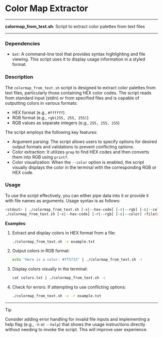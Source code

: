 # Color Map Extractor

---

**colormap_from_text.sh**: Script to extract color palettes from text files

---

### Dependencies

- `bat`: A command-line tool that provides syntax highlighting and file viewing. This script uses it to display usage information in a styled format.

### Description

The `colormap_from_text.sh` script is designed to extract color palettes from text files, particularly those containing HEX color codes. The script reads from standard input (stdin) or from specified files and is capable of outputting colors in various formats:

- HEX format (e.g., `#ffffff`)
- RGB format (e.g., `rgb(255, 255, 255)`)
- RGB values as separate integers (e.g., `255, 255, 255`)

The script employs the following key features:

- Argument parsing: The script allows users to specify options for desired output formats and validations to prevent conflicting options.
- Color extraction: It utilizes `grep` to find HEX codes and then converts them into RGB using `printf`.
- Color visualization: When the `--color` option is enabled, the script visually displays the color in the terminal with the corresponding RGB or HEX code.

### Usage

To use the script effectively, you can either pipe data into it or provide it with file names as arguments. Usage syntax is as follows:

```bash
<stdout> | ./colormap_from_text.sh [-x|--hex-code] [-r|--rgb] [-c|--color]
./colormap_from_text.sh [-x|--hex-code] [-r|--rgb] [-c|--color] <file(s)>
```

**Examples**:

1. Extract and display colors in HEX format from a file:
   ```bash
   ./colormap_from_text.sh -x example.txt
   ```

2. Output colors in RGB format:
   ```bash
   echo "Here is a color: #ff5733" | ./colormap_from_text.sh -r
   ```

3. Display colors visually in the terminal:
   ```bash
   cat colors.txt | ./colormap_from_text.sh -c
   ```

4. Check for errors: If attempting to use conflicting options:
   ```bash
   ./colormap_from_text.sh -x -r example.txt
   ```

---

> [!TIP]  
> Consider adding error handling for invalid file inputs and implementing a help flag (e.g., `-h` or `--help`) that shows the usage instructions directly without needing to invoke the script. This will improve user experience.